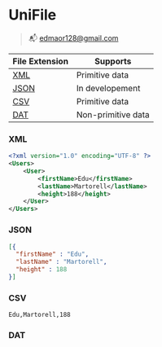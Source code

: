 # UniFile
> 📬 [edmaor128@gmail.com](mailto:edmaor128@gmial.com)

 | File Extension | Supports           |
|----------------|--------------------|
| [XML](#xml)    | Primitive data     |
| [JSON](#json)  | In developement    |
| [CSV](#csv)    | Primitive data     |
| [DAT](#dat)    | Non-primitive data |

### XML
```xml
<?xml version="1.0" encoding="UTF-8" ?>
<Users>
    <User>
        <firstName>Edu</firstName>
        <lastName>Martorell</lastName>
        <height>188</height>
    </User>
</Users>
```

### JSON
```json
[{
  "firstName" : "Edu",
  "lastName" : "Martorell",
  "height" : 188
}]
```

### CSV
```csv
Edu,Martorell,188
```

### DAT
